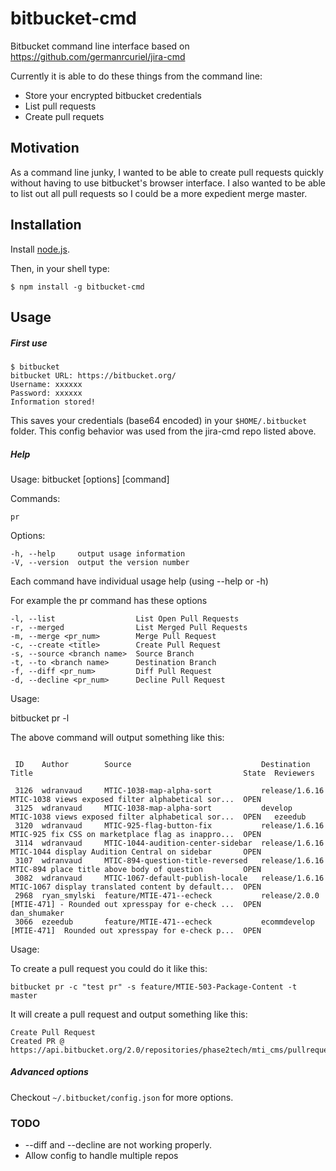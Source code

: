 bitbucket-cmd
========

  Bitbucket command line interface  based on https://github.com/germanrcuriel/jira-cmd

  Currently it is able to do these things from the command line: 
  * Store your encrypted bitbucket credentials
  * List pull requests
  * Create pull requets

## Motivation

  As a command line junky, I wanted to be able to create pull requests quickly without having to use bitbucket's browser interface.  I also wanted to be able to list out all pull requests so I could be a more expedient merge master.

## Installation

Install [node.js](http://nodejs.org/).

Then, in your shell type:

    $ npm install -g bitbucket-cmd

## Usage

##### First use

    $ bitbucket
    bitbucket URL: https://bitbucket.org/
    Username: xxxxxx
    Password: xxxxxx
    Information stored!

This saves your credentials (base64 encoded) in your `$HOME/.bitbucket` folder.
This config behavior was used from the jira-cmd repo listed above.

##### Help

Usage: bitbucket [options] [command]

  Commands:

    pr 

  Options:

    -h, --help     output usage information
    -V, --version  output the version number

Each command have individual usage help (using --help or -h)

For example the pr command has these options

    -l, --list                  List Open Pull Requests
    -r, --merged                List Merged Pull Requests
    -m, --merge <pr_num>        Merge Pull Request
    -c, --create <title>        Create Pull Request
    -s, --source <branch name>  Source Branch
    -t, --to <branch name>      Destination Branch
    -f, --diff <pr_num>         Diff Pull Request
    -d, --decline <pr_num>      Decline Pull Request

Usage:

bitbucket pr -l

The above command will output something like this:
```

 ID    Author        Source                             Destination     Title                                               State  Reviewers    

 3126  wdranvaud     MTIC-1038-map-alpha-sort           release/1.6.16  MTIC-1038 views exposed filter alphabetical sor...  OPEN                
 3125  wdranvaud     MTIC-1038-map-alpha-sort           develop         MTIC-1038 views exposed filter alphabetical sor...  OPEN   ezeedub      
 3120  wdranvaud     MTIC-925-flag-button-fix           release/1.6.16  MTIC-925 fix CSS on marketplace flag as inappro...  OPEN                
 3114  wdranvaud     MTIC-1044-audition-center-sidebar  release/1.6.16  MTIC-1044 display Audition Central on sidebar       OPEN                
 3107  wdranvaud     MTIC-894-question-title-reversed   release/1.6.16  MTIC-894 place title above body of question         OPEN                
 3082  wdranvaud     MTIC-1067-default-publish-locale   release/1.6.16  MTIC-1067 display translated content by default...  OPEN                
 2968  ryan_smylski  feature/MTIE-471--echeck           release/2.0.0   [MTIE-471] - Rounded out xpresspay for e-check ...  OPEN   dan_shumaker 
 3066  ezeedub       feature/MTIE-471--echeck           ecommdevelop    [MTIE-471]  Rounded out xpresspay for e-check p...  OPEN                
```

Usage:

To create a pull request you could do it like this:

```
bitbucket pr -c "test pr" -s feature/MTIE-503-Package-Content -t master
```

It will create a pull request and output something like this:
```
Create Pull Request
Created PR @ https://api.bitbucket.org/2.0/repositories/phase2tech/mti_cms/pullrequests/3127
```


##### Advanced options
Checkout ```~/.bitbucket/config.json``` for more options.

### TODO
  * --diff and --decline are not working properly.
  * Allow config to handle multiple repos
